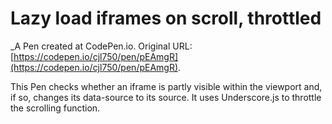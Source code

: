 # Lazy load iframes on scroll, throttled
 _A Pen created at CodePen.io. Original URL: [https://codepen.io/cjl750/pen/pEAmgR](https://codepen.io/cjl750/pen/pEAmgR).

 This Pen checks whether an iframe is partly visible within the viewport and, if so, changes its data-source to its source. It uses Underscore.js to throttle the scrolling function.